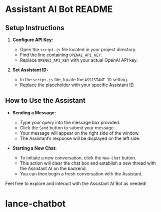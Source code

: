 # Assistant AI Bot README

## Setup Instructions

1. **Configure API Key:**

   - Open the `script.js` file located in your project directory.
   - Find the line containing `OPENAI_API_KEY`.
   - Replace `OPENAI_API_KEY` with your actual OpenAI API key.

2. **Set Assistant ID:**
   - In the `script.js` file, locate the `ASSISTANT_ID` setting.
   - Replace the placeholder with your specific Assistant ID.

## How to Use the Assistant

- **Sending a Message:**

  - Type your query into the message box provided.
  - Click the `Send` button to submit your message.
  - Your message will appear on the right side of the window.
  - The Assistant’s response will be displayed on the left side.

- **Starting a New Chat:**
  - To initiate a new conversation, click the `New Chat` button.
  - This action will clear the chat box and establish a new thread with the Assistant AI on the backend.
  - You can then begin a fresh conversation with the Assistant.

Feel free to explore and interact with the Assistant AI Bot as needed!
# lance-chatbot

